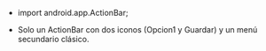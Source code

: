 - import android.app.ActionBar;

* Solo un ActionBar con dos iconos (Opcion1 y Guardar) y un menú secundario clásico.
